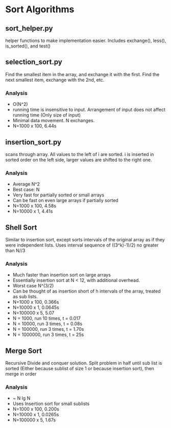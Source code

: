 # Sort Algorithms

## sort_helper.py
helper functions to make implementation easier. Includes exchange(), less(), is_sorted(), and test()

## selection_sort.py
Find the smallest item in the array, and exchange it with the first. Find the next smallest item, exchange with the 2nd, etc.
### Analysis
*  O(N^2)
*  running time is insensitive to input. Arrangement of input does not affect running time (Only size of input)
*  Minimal data movement. N exchanges.
*  N=1000 x 100, 6.44s
## insertion_sort.py
scans through array. All values to the left of i are sorted. i is inserted in sorted order on the left side, larger values are shifted to the right one.

### Analysis
*  Average N^2
*  Best case: N
*  Very fast for partially sorted or small arrays
*  Can be fast on even large arrays if partially sorted
*  N=1000 x 100, 4.58s
*  N=10000 x 1, 4.41s

## Shell Sort
Similar to insertion sort, except sorts intervals of the original array as if they were independent lists. Uses interval sequence of ((3^k)-1)/2) no greater than N//3

### Analysis
*  Much faster than insertion sort on large arrays
*  Essentially insertion sort at N < 12, with additional overhead.
*  Worst case N^(3/2)
*  Can be thought of as insertion short of h intervals of the array, treated as sub lists.
*  N=1000 x 100, 0.366s
*  N=10000 x 1, 0.0645s
*  N=100000 x 5, 5.07
*  N = 1000, run 10 times, t = 0.017
*  N = 10000, run 3 times, t = 0.08s
*  N = 100000, run 3 times, t = 1.70s
*  N = 1000000, run 3 times, t = 25s

## Merge Sort
Recursive Divide and conquer solution. Split problem in half until sub list is sorted (Either because sublist of size 1 or because insertion sort), then merge in order

### Analysis
*  ~ N lg N
*  Uses Insertion sort for small sublists
*  N=1000 x 100, 0.200s
*  N=10000 x 1, 0.0265s
*  N=100000 x 5, 1.67s

